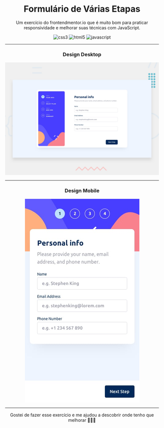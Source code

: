 <h1 align="center">Formulário de Várias Etapas</h1>
<p align="center">Um exercício do frontendmentor.io que é muito bom para praticar responsividade e melhorar suas técnicas com JavaScript.</p>
<div align="center">
  <span><img src="https://img.shields.io/badge/css3-%231572B6.svg?style=for-the-badge&logo=css3&logoColor=white" alt="css3"/></span>
  <span><img src="https://img.shields.io/badge/html5-%23E34F26.svg?style=for-the-badge&logo=html5&logoColor=white" alt="html5"/></span>
  <span><img src="https://img.shields.io/badge/javascript-%23323330.svg?style=for-the-badge&logo=javascript&logoColor=%23F7DF1E" alt="javascript"/></span>
</div>
<hr/>
<div align="center">
  <h3>Design Desktop</h3>
  <img src="design/desktop-preview.jpg" alt="Design Desktop"/>
  <hr/>
  <h3>Design Mobile</h3>
  <img src="design/mobile-design-step-1.jpg" alt="Design Mobile"/>
</div>

<hr/>

<p align="center">Gostei de fazer esse exercício e me ajudou a descobrir onde tenho que melhorar 🧡🧡🧡</p>
